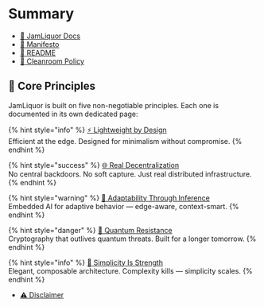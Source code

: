 # Summary

- [📘 JamLiquor Docs](./index.md)
- [📜 Manifesto](./MANIFESTO.md)
- [🧰 README](./README.md)
- [🧼 Cleanroom Policy](./cleanroom.md)

## 🌟 Core Principles

JamLiquor is built on five non-negotiable principles. Each one is documented in its own dedicated page:

{% hint style="info" %}
[⚡ Lightweight by Design](./EDGE.md)  
Efficient at the edge. Designed for minimalism without compromise.
{% endhint %}

{% hint style="success" %}
[🌐 Real Decentralization](./DECENTRALIZATION.md)  
No central backdoors. No soft capture. Just real distributed infrastructure.
{% endhint %}

{% hint style="warning" %}
[🧠 Adaptability Through Inference](./AI.md)  
Embedded AI for adaptive behavior — edge-aware, context-smart.
{% endhint %}

{% hint style="danger" %}
[🔐 Quantum Resistance](./PQC.md)  
Cryptography that outlives quantum threats. Built for a longer tomorrow.
{% endhint %}

{% hint style="info" %}
[🧱 Simplicity Is Strength](./ARCHITECTURE.md)  
Elegant, composable architecture. Complexity kills — simplicity scales.
{% endhint %}



- [⚠️ Disclaimer](./DISCLAIMER.md)
